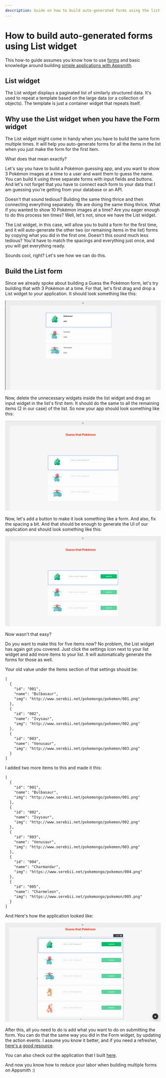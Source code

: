```yaml
---
description: Guide on how to build auto-generated forms using the list widget
---
```


# How to build auto-generated forms using List widget

This how-to guide assumes you know how to use [forms](https://docs.appsmith.com/widget-reference/form) and basic knowledge around building [simple applications with Appsmith](https://docs.appsmith.com/).

## List widget

The List widget displays a paginated list of similarly structured data. It's used to repeat a template based on the large data (or a collection of objects). The template is just a container widget that repeats itself.

## Why use the List widget when you have the Form widget

The List widget might come in handy when you have to build the same form multiple times. It will help you auto-generate forms for all the items in the list when you just make the form for the first item.

What does that mean exactly?

Let's say you have to build a Pokémon guessing app, and you want to show 3 Pokémon images at a time to a user and want them to guess the name. You can build it using three separate forms with input fields and buttons. And let's not forget that you have to connect each form to your data that I am guessing you're getting from your database or an API.

Doesn't that sound tedious? Building the same thing thrice and then connecting everything separately. We are doing the same thing thrice. What if you wanted to show 10 Pokémon images at a time? Are you eager enough to do this process ten times? Well, let's not, since we have the List widget.

The List widget, in this case, will allow you to build a form for the first time, and it will auto-generate the other two (or remaining items in the list) forms by copying what you did in the first one. Doesn't this sound much less tedious? You'd have to match the spacings and everything just once, and you will get everything ready.

Sounds cool, right? Let's see how we can do this.

## Build the List form

Since we already spoke about building a Guess the Pokémon form, let's try building that with 3 Pokémon at a time. For that, let's first drag and drop a List widget to your application. It should look something like this:

![List widget](../../.gitbook/assets/build-list-form-1.png)

Now, delete the unnecessary widgets inside the list widget and drag an input widget in the list's first item. It should do the same to all the remaining items (2 in our case) of the list. So now your app should look something like this:

![List widget with input field](../../.gitbook/assets/build-list-form-2.png)

Now, let's add a button to make it look something like a form. And also, fix the spacing a bit. And that should be enough to generate the UI of our application and should look something like this:

![List widget with input field and button](../../.gitbook/assets/build-list-form-3.png)

Now wasn't that easy?

Do you want to make this for five items now? No problem, the List widget has again got you covered. Just click the settings icon next to your list widget and add more items to your list. It will automatically generate the forms for those as well.

Your old value under the Items section of that settings should be:

```
[
  {
    "id": "001",
    "name": "Bulbasaur",
    "img": "http://www.serebii.net/pokemongo/pokemon/001.png"
  },
  {
    "id": "002",
    "name": "Ivysaur",
    "img": "http://www.serebii.net/pokemongo/pokemon/002.png"
  },
  {
    "id": "003",
    "name": "Venusaur",
    "img": "http://www.serebii.net/pokemongo/pokemon/003.png"
  }
]
```

I added two more items to this and made it this:

```
[
  {
    "id": "001",
    "name": "Bulbasaur",
    "img": "http://www.serebii.net/pokemongo/pokemon/001.png"
  },
  {
    "id": "002",
    "name": "Ivysaur",
    "img": "http://www.serebii.net/pokemongo/pokemon/002.png"
  },
  {
    "id": "003",
    "name": "Venusaur",
    "img": "http://www.serebii.net/pokemongo/pokemon/003.png"
  },
  {
    "id": "004",
    "name": "Charmandar",
    "img": "https://www.serebii.net/pokemongo/pokemon/004.png"
  },
  {
    "id": "005",
    "name": "Charmeleon",
    "img": "https://www.serebii.net/pokemongo/pokemon/005.png"
  }
]
```

And Here's how the application looked like:

![List widget with five items](../../.gitbook/assets/build-list-form-4.png)

After this, all you need to do is add what you want to do on submitting the form. You can do that the same way you did in the Form widget, by updating the action events. I assume you know it better, and if you need a refresher, [here's a good resource](https://docs.appsmith.com/widget-reference/form).

You can also check out the application that I built [here](https://app.appsmith.com/applications/615a14b33a5bfe535012a5cf/pages/615a14b33a5bfe535012a5d1).

And now you know how to reduce your labor when building multiple forms on Appsmith :)
